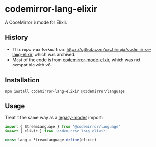# codemirror-lang-elixir

A CodeMirror 6 mode for Elixir.

## History

- This repo was forked from https://github.com/sachinraja/codemirror-lang-elixir, which was archived.
- Most of the code is from [codemirror-mode-elixir](https://github.com/ianwalter/codemirror-mode-elixir), which was not compatible with v6.

## Installation
```shell
npm install codemirror-lang-elixir @codemirror/language
```

## Usage
Treat it the same way as a [legacy-modes](https://github.com/codemirror/legacy-modes) import:
```js
import { StreamLanguage } from '@codemirror/language'
import { elixir } from 'codemirror-lang-elixir'

const lang = StreamLanguage.define(elixir)
```
